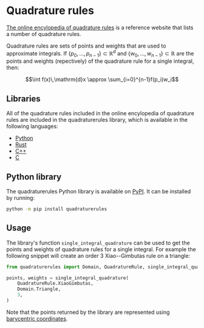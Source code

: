 # Quadrature rules

[The online encylopedia of quadrature rules](https://quadraturerules.org) is a reference website that lists a number of quadrature rules.

Quadrature rules are sets of points and weights that are used to approximate integrals. If $\{p_0,\dots,p_{n-1}\}\subset\mathbb{R}^d$ and $\{w_0,\dots,w_{n-1}\}\subset\mathbb{R}$
are the points and weights (repectively) of the quadrature rule for a single integral, then:

$$\int f(x)\,\mathrm{d}x \approx \sum_{i=0}^{n-1}f(p_i)w_i$$

## Libraries

All of the quadrature rules included in the online encylopedia of quadrature rules are included in the quadraturerules library, which is available in the following languages:

- [Python](https://quadraturerules.org/libraries/python.html)
- [Rust](https://quadraturerules.org/libraries/rust.html)
- [C++](https://quadraturerules.org/libraries/cpp.html)
- [C](https://quadraturerules.org/libraries/c.html)

## Python library

The quadraturerules Python library is available on [PyPI](https://pypi.org/project/quadraturerules/).
It can be installed by running:

```bash
python -m pip install quadraturerules
```

## Usage

The library's function `single_integral_quadrature` can be used to get the points and weights
of quadrature rules for a single integral. For example the following snippet will create an
order 3 Xiao--Gimbutas rule on a triangle:

```python
from quadraturerules import Domain, QuadratureRule, single_integral_quadrature

points, weights = single_integral_quadrature(
    QuadratureRule.XiaoGimbutas,
    Domain.Triangle,
    3,
)
```

Note that the points returned by the library are represented using
[barycentric coordinates](/barycentric.md).

